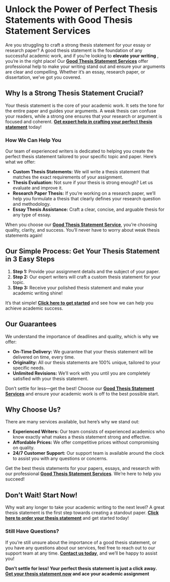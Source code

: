 # Unlock the Power of Perfect Thesis Statements with Good Thesis Statement Services

Are you struggling to craft a strong thesis statement for your essay or research paper? A good thesis statement is the foundation of any successful academic work, and if you’re looking to **elevate your writing** , you’re in the right place! Our [**Good Thesis Statement Services**](https://tinyurl.com/topessay?keyword=good+thesis+statment) offer professional help to make your writing stand out and ensure your arguments are clear and compelling. Whether it’s an essay, research paper, or dissertation, we’ve got you covered.

## Why Is a Strong Thesis Statement Crucial?

Your thesis statement is the core of your academic work. It sets the tone for the entire paper and guides your arguments. A weak thesis can confuse your readers, while a strong one ensures that your research or argument is focused and coherent. [**Get expert help in crafting your perfect thesis statement**](https://tinyurl.com/topessay?keyword=good+thesis+statment) today!

### How We Can Help You

Our team of experienced writers is dedicated to helping you create the perfect thesis statement tailored to your specific topic and paper. Here’s what we offer:

- **Custom Thesis Statements:** We will write a thesis statement that matches the exact requirements of your assignment.
- **Thesis Evaluation:** Not sure if your thesis is strong enough? Let us evaluate and improve it.
- **Research Paper Thesis:** If you’re working on a research paper, we’ll help you formulate a thesis that clearly defines your research question and methodology.
- **Essay Thesis Assistance:** Craft a clear, concise, and arguable thesis for any type of essay.

When you choose our [**Good Thesis Statement Service**](https://tinyurl.com/topessay?keyword=good+thesis+statment), you’re choosing quality, clarity, and success. You’ll never have to worry about weak thesis statements again!

## Our Simple Process: Get Your Thesis Statement in 3 Easy Steps

1. **Step 1:** Provide your assignment details and the subject of your paper.
2. **Step 2:** Our expert writers will craft a custom thesis statement for your topic.
3. **Step 3:** Receive your polished thesis statement and make your academic writing shine!

It’s that simple! [**Click here to get started**](https://tinyurl.com/topessay?keyword=good+thesis+statment) and see how we can help you achieve academic success.

## Our Guarantees

We understand the importance of deadlines and quality, which is why we offer:

- **On-Time Delivery:** We guarantee that your thesis statement will be delivered on time, every time.
- **Originality:** All our thesis statements are 100% unique, tailored to your specific needs.
- **Unlimited Revisions:** We’ll work with you until you are completely satisfied with your thesis statement.

Don’t settle for less—get the best! Choose our [**Good Thesis Statement Services**](https://tinyurl.com/topessay?keyword=good+thesis+statment) and ensure your academic work is off to the best possible start.

## Why Choose Us?

There are many services available, but here’s why we stand out:

- **Experienced Writers:** Our team consists of experienced academics who know exactly what makes a thesis statement strong and effective.
- **Affordable Prices:** We offer competitive prices without compromising on quality.
- **24/7 Customer Support:** Our support team is available around the clock to assist you with any questions or concerns.

Get the best thesis statements for your papers, essays, and research with our professional [**Good Thesis Statement Services**](https://tinyurl.com/topessay?keyword=good+thesis+statment). We’re here to help you succeed!

## Don’t Wait! Start Now!

Why wait any longer to take your academic writing to the next level? A great thesis statement is the first step towards creating a standout paper. [**Click here to order your thesis statement**](https://tinyurl.com/topessay?keyword=good+thesis+statment) and get started today!

### Still Have Questions?

If you’re still unsure about the importance of a good thesis statement, or you have any questions about our services, feel free to reach out to our support team at any time. [**Contact us today**](https://tinyurl.com/topessay?keyword=good+thesis+statment), and we’ll be happy to assist you!

**Don’t settle for less! Your perfect thesis statement is just a click away. [Get your thesis statement now](https://tinyurl.com/topessay?keyword=good+thesis+statment) and ace your academic assignment**
